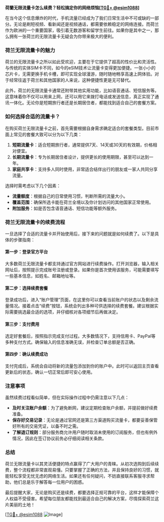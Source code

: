 **荷蘭无限流量卡怎么续费？轻松搞定你的网络烦恼[[TG💪+ @esim1088](https://t.me/s/esim1088)]**

在当今这个信息爆炸的时代，手机流量已经成为了我们日常生活中不可或缺的一部分。无论是刷短视频、看新闻还是视频通话，都需要依赖稳定的网络连接。而荷兰作为欧洲的一个重要国家，吸引着无数游客和留学生前往。如果你是其中之一，那么拥有一张荷兰的无限流量卡无疑会为你带来极大的便利。

### 荷兰无限流量卡的魅力

荷兰的无限流量卡之所以如此受欢迎，主要在于它提供了超高的性价比和灵活性。与传统的实体SIM卡不同，如今的eSIM技术让流量卡变得更加便捷。一张小小的芯片卡，无需更换手机卡槽，即可实现全球漫游，随时随地畅享高速上网体验。对于经常往返于荷兰和其他国家的人来说，这种便捷性更是无可替代。

此外，荷兰的无限流量卡通常还附带其他实用功能，比如语音通话、短信服务等。这意味着你不仅可以用来上网，还可以用它来拨打电话或发送信息，真正实现了通讯一体化。无论你是短期旅行者还是长期居住者，都能找到适合自己的套餐方案。

### 如何选择合适的流量卡？

在购买荷兰无限流量卡之前，首先需要根据自身需求确定适合的套餐类型。目前市面上常见的套餐大致可以分为以下几类：

1. **短期流量卡**：适合短期旅行者，通常提供7天、14天或30天的有效期，价格相对便宜。
2. **长期流量卡**：专为长期居住者设计，提供更长的使用期限，甚至可以达到一年。
3. **家庭共享卡**：支持多人同时使用，非常适合结伴出行的朋友或一家人共同分享流量。

选择时需考虑以下几个因素：
- **流量额度**：根据自己的日常使用习惯，判断所需的流量大小。
- **覆盖范围**：确保所选卡能在荷兰全境以及你计划访问的其他国家正常使用。
- **附加服务**：如是否包含语音通话、短信功能等额外服务。

### 荷兰无限流量卡的续费流程

一旦选择了合适的流量卡并开始使用后，接下来的问题就是如何续费了。以下是具体的步骤指南：

#### 第一步：登录官方平台
大多数荷兰无限流量卡都支持通过官方网站进行续费操作。打开浏览器，输入相关网址后，按照提示完成账号注册或登录。如果你是首次使用该服务，可能需要填写一些基本信息，如姓名、邮箱地址等。

#### 第二步：选择续费套餐
登录成功后，进入“账户管理”页面，在这里你可以查看当前账户的状态以及剩余流量情况。接着点击“续费”按钮，系统会列出多种可供选择的续费套餐。建议根据实际需要挑选最合适的选项，并仔细核对各项细节后再做决定。

#### 第三步：支付费用
选定好套餐后，按照指示完成支付过程。大多数情况下，支持信用卡、PayPal等多种支付方式。确保输入的信息准确无误，并检查订单总额是否正确。

#### 第四步：确认续费成功
支付完成后，系统会自动将新的流量包添加到你的账户中。此时可以返回主页查看更新后的状态，确认一切正常后即可安心使用。

### 注意事项

虽然续费过程看似简单，但在实际操作过程中仍需注意以下几点：
- **及时关注账户余额**：为了避免断网，建议定期检查账户余额，并提前做好续费准备。
- **保存好交易记录**：无论是通过官网还是第三方渠道购买流量卡，都要妥善保管好所有的交易凭证，以备不时之需。
- **了解退订规则**：部分服务商允许用户随时取消未使用的订阅服务，但也有例外情况，因此在签订协议前务必仔细阅读相关条款。

### 总结

荷兰无限流量卡以其灵活便捷的特点赢得了广大用户的青睐。从初次选购到后续续费，整个流程都非常直观易懂。只要掌握了正确的方法，并且保持良好的习惯，就能轻松享受无忧无虑的网络生活。如果还有任何疑问，不妨直接联系客服寻求帮助，他们总是乐于解答每一位用户的困惑。

最后提醒大家，无论是购买还是续费，都要选择正规可靠的平台，这样才能保障个人权益不受侵害。希望每位朋友都能找到最适合自己的解决方案，尽情探索荷兰这片美丽的土地！

[[TG💪+ @esim1088](https://t.me/s/esim1088) ![Image](https://i.postimg.cc/4NQfJmqS/Snipaste-2025-05-13-00-14-12.png)]